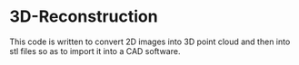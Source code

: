 # 3D-Reconstruction

This code is written to convert 2D images into 3D point cloud and then into stl files so as to import it into a CAD software.
